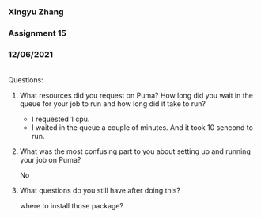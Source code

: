 ### Xingyu Zhang
### Assignment 15
### 12/06/2021
</br>
Questions:

1. What resources did you request on Puma? How long did you wait in the queue for your job to run and how long did it take to run?
   * I requested 1 cpu.
   * I waited in the queue a couple of minutes. And it took 10 sencond  to run.
  
2. What was the most confusing part to you about setting up and running your job on Puma?
   
   No
3. What questions do you still have after doing this?
   
   where to install those package?